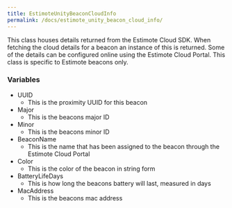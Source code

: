 ```yaml
---
title: EstimoteUnityBeaconCloudInfo
permalink: /docs/estimote_unity_beacon_cloud_info/
---
```


This class houses details returned from the Estimote Cloud SDK. When fetching the cloud details for a beacon an instance of this is returned. Some of the details can be configured online using the Estimote Cloud Portal. This class is specific to Estimote beacons only.

### Variables
* UUID
  * This is the proximity UUID for this beacon
* Major
  * This is the beacons major ID
* Minor
  * This is the beacons minor ID
* BeaconName
  * This is the name that has been assigned to the beacon through the Estimote Cloud Portal
* Color
  * This is the color of the beacon in string form
* BatteryLifeDays
  * This is how long the beacons battery will last, measured in days
* MacAddress
  * This is the beacons mac address

